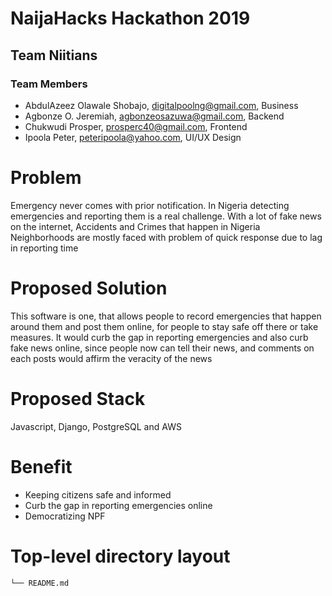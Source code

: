 # NaijaHacks Hackathon 2019

## Team Niitians

### Team Members

- AbdulAzeez Olawale Shobajo, digitalpoolng@gmail.com, Business
- Agbonze O. Jeremiah, agbonzeosazuwa@gmail.com, Backend
- Chukwudi Prosper, prosperc40@gmail.com, Frontend
- Ipoola Peter, peteripoola@yahoo.com, UI/UX Design

# Problem

Emergency never comes with prior notification. In Nigeria detecting emergencies and reporting them is a real challenge. With a lot of fake news on the internet, Accidents and Crimes that happen in Nigeria Neighborhoods are mostly faced with problem of quick response due to lag in reporting time

# Proposed Solution

This software is one, that allows people to record emergencies that happen around them and post them online, for people to stay safe off there or take measures. It would curb the gap in reporting emergencies and also curb fake news online, since people now can tell their news, and comments on each posts would affirm the veracity of the news

# Proposed Stack

Javascript, Django, PostgreSQL and AWS

# Benefit

- Keeping citizens safe and informed
- Curb the gap in reporting emergencies online
- Democratizing NPF

# Top-level directory layout
    └── README.md
